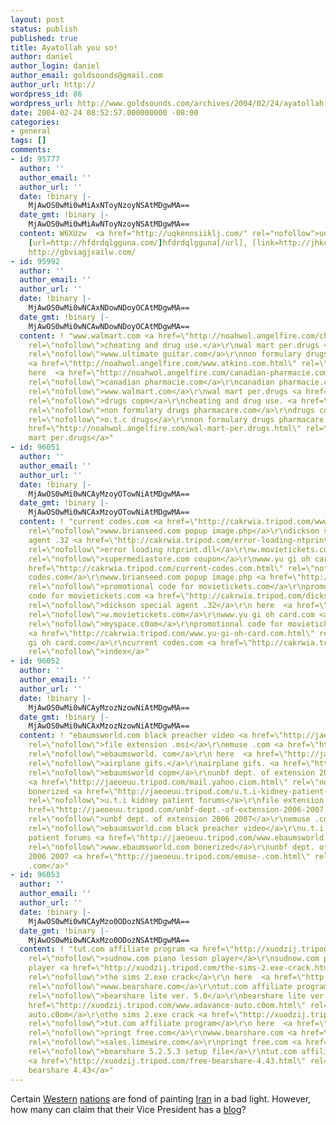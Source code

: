 ```yaml
---
layout: post
status: publish
published: true
title: Ayatollah you so!
author: daniel
author_login: daniel
author_email: goldsounds@gmail.com
author_url: http://
wordpress_id: 86
wordpress_url: http://www.goldsounds.com/archives/2004/02/24/ayatollah-you-so/
date: 2004-02-24 08:52:57.000000000 -08:00
categories:
- general
tags: []
comments:
- id: 95777
  author: ''
  author_email: ''
  author_url: ''
  date: !binary |-
    MjAwOS0wMi0wMiAxNToyNzoyNSAtMDgwMA==
  date_gmt: !binary |-
    MjAwOS0wMi0wMiAwNToyNzoyNSAtMDgwMA==
  content: W6XUzw  <a href="http://uqkennsiiklj.com/" rel="nofollow">uqkennsiiklj</a>,
    [url=http://hfdrdqlgguna.com/]hfdrdqlgguna[/url], [link=http://jhkcluvzkopk.com/]jhkcluvzkopk[/link],
    http://gbviagjxailw.com/
- id: 95992
  author: ''
  author_email: ''
  author_url: ''
  date: !binary |-
    MjAwOS0wMi0wNCAxNDowNDoyOCAtMDgwMA==
  date_gmt: !binary |-
    MjAwOS0wMi0wNCAwNDowNDoyOCAtMDgwMA==
  content: ! "www.walmart.com <a href=\"http://noahwol.angelfire.com/cheating-and-drug-use..html\"
    rel=\"nofollow\">cheating and drug use.</a>\r\nwal mart per.drugs <a href=\"http://noahwol.angelfire.com/www.ultimate-guitar.com.html\"
    rel=\"nofollow\">www.ultimate guitar.com</a>\r\nnon formulary drugs pharmacare.com
    <a href=\"http://noahwol.angelfire.com/www.atkins.com.html\" rel=\"nofollow\">www.atkins.com</a>\r\n
    here  <a href=\"http://noahwol.angelfire.com/canadian-pharmacie.com.html\"
    rel=\"nofollow\">canadian pharmacie.com</a>\r\ncanadian pharmacie.com <a href=\"http://noahwol.angelfire.com/www.walmart.com.html\"
    rel=\"nofollow\">www.walmart.com</a>\r\nwal mart per.drugs <a href=\"http://noahwol.angelfire.com/drugs-copm.html\"
    rel=\"nofollow\">drugs copm</a>\r\ncheating and drug use. <a href=\"http://noahwol.angelfire.com/non-formulary-drugs-pharmacare.com.html\"
    rel=\"nofollow\">non formulary drugs pharmacare.com</a>\r\ndrugs copm <a href=\"http://noahwol.angelfire.com/o.t.c-drugs.html\"
    rel=\"nofollow\">o.t.c drugs</a>\r\nnon formulary drugs pharmacare.com <a
    href=\"http://noahwol.angelfire.com/wal-mart-per.drugs.html\" rel=\"nofollow\">wal
    mart per.drugs</a>"
- id: 96051
  author: ''
  author_email: ''
  author_url: ''
  date: !binary |-
    MjAwOS0wMi0wNCAyMzoyOTowNiAtMDgwMA==
  date_gmt: !binary |-
    MjAwOS0wMi0wNCAxMzoyOTowNiAtMDgwMA==
  content: ! "current codes.com <a href=\"http://cakrwia.tripod.com/www.brianseed.com-popup-image.php.html\"
    rel=\"nofollow\">www.brianseed.com popup image.php</a>\r\ndickson special
    agent .32 <a href=\"http://cakrwia.tripod.com/error-loading-ntprint.dll.html\"
    rel=\"nofollow\">error loading ntprint.dll</a>\r\nw.movietickets.com <a href=\"http://cakrwia.tripod.com/supermediastore.com-coupon.html\"
    rel=\"nofollow\">supermediastore.com coupon</a>\r\nwww.yu gi oh card.com <a
    href=\"http://cakrwia.tripod.com/current-codes.com.html\" rel=\"nofollow\">current
    codes.com</a>\r\nwww.brianseed.com popup image.php <a href=\"http://cakrwia.tripod.com/promotional-code-for-movietickets.com.html\"
    rel=\"nofollow\">promotional code for movietickets.com</a>\r\npromotional
    code for movietickets.com <a href=\"http://cakrwia.tripod.com/dickson-special-agent-.32.html\"
    rel=\"nofollow\">dickson special agent .32</a>\r\n here  <a href=\"http://cakrwia.tripod.com/w.movietickets.com.html\"
    rel=\"nofollow\">w.movietickets.com</a>\r\nwww.yu gi oh card.com <a href=\"http://cakrwia.tripod.com/myspace.c0om.html\"
    rel=\"nofollow\">myspace.c0om</a>\r\npromotional code for movietickets.com
    <a href=\"http://cakrwia.tripod.com/www.yu-gi-oh-card.com.html\" rel=\"nofollow\">www.yu
    gi oh card.com</a>\r\ncurrent codes.com <a href=\"http://cakrwia.tripod.com/index.html\"
    rel=\"nofollow\">index</a>"
- id: 96052
  author: ''
  author_email: ''
  author_url: ''
  date: !binary |-
    MjAwOS0wMi0wNCAyMzozNzowNiAtMDgwMA==
  date_gmt: !binary |-
    MjAwOS0wMi0wNCAxMzozNzowNiAtMDgwMA==
  content: ! "ebaumsworld.com black preacher video <a href=\"http://jaeoeuu.tripod.com/file-extension-.msi.html\"
    rel=\"nofollow\">file extension .msi</a>\r\nemuse .com <a href=\"http://jaeoeuu.tripod.com/ebaumsworld.-com.html\"
    rel=\"nofollow\">ebaumsworld. com</a>\r\n here  <a href=\"http://jaeoeuu.tripod.com/airplane-gifs..html\"
    rel=\"nofollow\">airplane gifs.</a>\r\nairplane gifs. <a href=\"http://jaeoeuu.tripod.com/ebaumsworld-copm.html\"
    rel=\"nofollow\">ebaumsworld copm</a>\r\nunbf dept. of extension 2006 2007
    <a href=\"http://jaeoeuu.tripod.com/mail.yahoo.ciom.html\" rel=\"nofollow\">mail.yahoo.ciom</a>\r\nwww.ebaumsworld.com
    bonerized <a href=\"http://jaeoeuu.tripod.com/u.t.i-kidney-patient-forums.html\"
    rel=\"nofollow\">u.t.i kidney patient forums</a>\r\nfile extension .msi <a
    href=\"http://jaeoeuu.tripod.com/unbf-dept.-of-extension-2006-2007.html\"
    rel=\"nofollow\">unbf dept. of extension 2006 2007</a>\r\nemuse .com <a href=\"http://jaeoeuu.tripod.com/ebaumsworld.com-black-preacher-video.html\"
    rel=\"nofollow\">ebaumsworld.com black preacher video</a>\r\nu.t.i kidney
    patient forums <a href=\"http://jaeoeuu.tripod.com/www.ebaumsworld.com-bonerized.html\"
    rel=\"nofollow\">www.ebaumsworld.com bonerized</a>\r\nunbf dept. of extension
    2006 2007 <a href=\"http://jaeoeuu.tripod.com/emuse-.com.html\" rel=\"nofollow\">emuse
    .com</a>"
- id: 96053
  author: ''
  author_email: ''
  author_url: ''
  date: !binary |-
    MjAwOS0wMi0wNCAyMzo0ODozNSAtMDgwMA==
  date_gmt: !binary |-
    MjAwOS0wMi0wNCAxMzo0ODozNSAtMDgwMA==
  content: ! "tut.com affiliate program <a href=\"http://xuodzij.tripod.com/sudnow.com-piano-lesson-player.html\"
    rel=\"nofollow\">sudnow.com piano lesson player</a>\r\nsudnow.com piano lesson
    player <a href=\"http://xuodzij.tripod.com/the-sims-2.exe-crack.html\"
    rel=\"nofollow\">the sims 2.exe crack</a>\r\n here  <a href=\"http://xuodzij.tripod.com/www.bearshare.com.html\"
    rel=\"nofollow\">www.bearshare.com</a>\r\ntut.com affiliate program <a href=\"http://xuodzij.tripod.com/bearshare-lite-ver.-5.0.html\"
    rel=\"nofollow\">bearshare lite ver. 5.0</a>\r\nbearshare lite ver. 5.0 <a
    href=\"http://xuodzij.tripod.com/www.adavance-auto.c0om.html\" rel=\"nofollow\">www.adavance
    auto.c0om</a>\r\nthe sims 2.exe crack <a href=\"http://xuodzij.tripod.com/tut.com-affiliate-program.html\"
    rel=\"nofollow\">tut.com affiliate program</a>\r\n here  <a href=\"http://xuodzij.tripod.com/pringt-free.com.html\"
    rel=\"nofollow\">pringt free.com</a>\r\nwww.bearshare.com <a href=\"http://xuodzij.tripod.com/sales.limewire.com.html\"
    rel=\"nofollow\">sales.limewire.com</a>\r\npringt free.com <a href=\"http://xuodzij.tripod.com/bearshare-5.2.5.3-setup-file.html\"
    rel=\"nofollow\">bearshare 5.2.5.3 setup file</a>\r\ntut.com affiliate program
    <a href=\"http://xuodzij.tripod.com/free-bearshare-4.43.html\" rel=\"nofollow\">free
    bearshare 4.43</a>"
---
```

Certain <a href="http://www.whitehouse.gov">Western</a> <a href="http://www.number-10.gov.uk/">nations</a> are fond of painting <a href="http://www.netiran.com/">Iran</a> in a bad light. However, how many can claim that their Vice President has a <a href="http://news.bbc.co.uk/1/hi/world/middle_east/3486923.stm">blog</a>?
